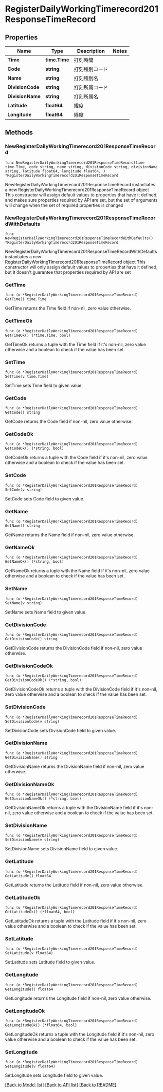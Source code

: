 # RegisterDailyWorkingTimerecord201ResponseTimeRecord

## Properties

Name | Type | Description | Notes
------------ | ------------- | ------------- | -------------
**Time** | **time.Time** | 打刻時間 | 
**Code** | **string** | 打刻種別コード | 
**Name** | **string** | 打刻種別名 | 
**DivisionCode** | **string** | 打刻所属コード | 
**DivisionName** | **string** | 打刻所属名 | 
**Latitude** | **float64** | 緯度 | 
**Longitude** | **float64** | 経度 | 

## Methods

### NewRegisterDailyWorkingTimerecord201ResponseTimeRecord

`func NewRegisterDailyWorkingTimerecord201ResponseTimeRecord(time time.Time, code string, name string, divisionCode string, divisionName string, latitude float64, longitude float64, ) *RegisterDailyWorkingTimerecord201ResponseTimeRecord`

NewRegisterDailyWorkingTimerecord201ResponseTimeRecord instantiates a new RegisterDailyWorkingTimerecord201ResponseTimeRecord object
This constructor will assign default values to properties that have it defined,
and makes sure properties required by API are set, but the set of arguments
will change when the set of required properties is changed

### NewRegisterDailyWorkingTimerecord201ResponseTimeRecordWithDefaults

`func NewRegisterDailyWorkingTimerecord201ResponseTimeRecordWithDefaults() *RegisterDailyWorkingTimerecord201ResponseTimeRecord`

NewRegisterDailyWorkingTimerecord201ResponseTimeRecordWithDefaults instantiates a new RegisterDailyWorkingTimerecord201ResponseTimeRecord object
This constructor will only assign default values to properties that have it defined,
but it doesn't guarantee that properties required by API are set

### GetTime

`func (o *RegisterDailyWorkingTimerecord201ResponseTimeRecord) GetTime() time.Time`

GetTime returns the Time field if non-nil, zero value otherwise.

### GetTimeOk

`func (o *RegisterDailyWorkingTimerecord201ResponseTimeRecord) GetTimeOk() (*time.Time, bool)`

GetTimeOk returns a tuple with the Time field if it's non-nil, zero value otherwise
and a boolean to check if the value has been set.

### SetTime

`func (o *RegisterDailyWorkingTimerecord201ResponseTimeRecord) SetTime(v time.Time)`

SetTime sets Time field to given value.


### GetCode

`func (o *RegisterDailyWorkingTimerecord201ResponseTimeRecord) GetCode() string`

GetCode returns the Code field if non-nil, zero value otherwise.

### GetCodeOk

`func (o *RegisterDailyWorkingTimerecord201ResponseTimeRecord) GetCodeOk() (*string, bool)`

GetCodeOk returns a tuple with the Code field if it's non-nil, zero value otherwise
and a boolean to check if the value has been set.

### SetCode

`func (o *RegisterDailyWorkingTimerecord201ResponseTimeRecord) SetCode(v string)`

SetCode sets Code field to given value.


### GetName

`func (o *RegisterDailyWorkingTimerecord201ResponseTimeRecord) GetName() string`

GetName returns the Name field if non-nil, zero value otherwise.

### GetNameOk

`func (o *RegisterDailyWorkingTimerecord201ResponseTimeRecord) GetNameOk() (*string, bool)`

GetNameOk returns a tuple with the Name field if it's non-nil, zero value otherwise
and a boolean to check if the value has been set.

### SetName

`func (o *RegisterDailyWorkingTimerecord201ResponseTimeRecord) SetName(v string)`

SetName sets Name field to given value.


### GetDivisionCode

`func (o *RegisterDailyWorkingTimerecord201ResponseTimeRecord) GetDivisionCode() string`

GetDivisionCode returns the DivisionCode field if non-nil, zero value otherwise.

### GetDivisionCodeOk

`func (o *RegisterDailyWorkingTimerecord201ResponseTimeRecord) GetDivisionCodeOk() (*string, bool)`

GetDivisionCodeOk returns a tuple with the DivisionCode field if it's non-nil, zero value otherwise
and a boolean to check if the value has been set.

### SetDivisionCode

`func (o *RegisterDailyWorkingTimerecord201ResponseTimeRecord) SetDivisionCode(v string)`

SetDivisionCode sets DivisionCode field to given value.


### GetDivisionName

`func (o *RegisterDailyWorkingTimerecord201ResponseTimeRecord) GetDivisionName() string`

GetDivisionName returns the DivisionName field if non-nil, zero value otherwise.

### GetDivisionNameOk

`func (o *RegisterDailyWorkingTimerecord201ResponseTimeRecord) GetDivisionNameOk() (*string, bool)`

GetDivisionNameOk returns a tuple with the DivisionName field if it's non-nil, zero value otherwise
and a boolean to check if the value has been set.

### SetDivisionName

`func (o *RegisterDailyWorkingTimerecord201ResponseTimeRecord) SetDivisionName(v string)`

SetDivisionName sets DivisionName field to given value.


### GetLatitude

`func (o *RegisterDailyWorkingTimerecord201ResponseTimeRecord) GetLatitude() float64`

GetLatitude returns the Latitude field if non-nil, zero value otherwise.

### GetLatitudeOk

`func (o *RegisterDailyWorkingTimerecord201ResponseTimeRecord) GetLatitudeOk() (*float64, bool)`

GetLatitudeOk returns a tuple with the Latitude field if it's non-nil, zero value otherwise
and a boolean to check if the value has been set.

### SetLatitude

`func (o *RegisterDailyWorkingTimerecord201ResponseTimeRecord) SetLatitude(v float64)`

SetLatitude sets Latitude field to given value.


### GetLongitude

`func (o *RegisterDailyWorkingTimerecord201ResponseTimeRecord) GetLongitude() float64`

GetLongitude returns the Longitude field if non-nil, zero value otherwise.

### GetLongitudeOk

`func (o *RegisterDailyWorkingTimerecord201ResponseTimeRecord) GetLongitudeOk() (*float64, bool)`

GetLongitudeOk returns a tuple with the Longitude field if it's non-nil, zero value otherwise
and a boolean to check if the value has been set.

### SetLongitude

`func (o *RegisterDailyWorkingTimerecord201ResponseTimeRecord) SetLongitude(v float64)`

SetLongitude sets Longitude field to given value.



[[Back to Model list]](../README.md#documentation-for-models) [[Back to API list]](../README.md#documentation-for-api-endpoints) [[Back to README]](../README.md)


